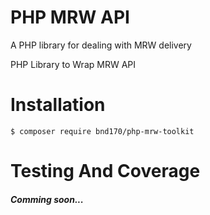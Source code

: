 PHP MRW API
===========

A PHP library for dealing with MRW delivery

PHP Library to Wrap MRW API

# Installation

```
$ composer require bnd170/php-mrw-toolkit
```

# Testing And Coverage

##### Comming soon...
